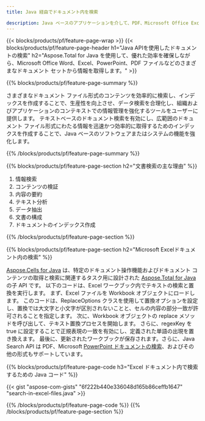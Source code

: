 ```yaml
---
title: Java 経由でドキュメント内を検索 

description: Java ベースのアプリケーションを介して、PDF、Microsoft Office Excel、Word、PowerPoint などのドキュメントを検索します。
---
```


{{< blocks/products/pf/feature-page-wrap >}}
{{< blocks/products/pf/feature-page-header h1="Java APIを使用したドキュメントの検索" h2="Aspose.Total for Java を使用して、優れた効率を確保しながら、Microsoft Office Word、Excel、PowerPoint、PDF ファイルなどのさまざまなドキュメント セットから情報を取得します。" >}}

{{% blocks/products/pf/feature-page-summary %}}

さまざまなドキュメント ファイル形式のコンテンツを効率的に検索し、インデックスを作成することで、生産性を向上させ、データ検索を合理化し、組織およびアプリケーションのコンテキストでの情報管理を強化するツールをユーザーに提供します。 テキストベースのドキュメント検索を有効にし、広範囲のドキュメント ファイル形式にわたる情報を迅速かつ効率的に取得するためのインデックスを作成することで、Java ベースのソフトウェアまたはシステムの機能を強化します。

{{% /blocks/products/pf/feature-page-summary  %}}

{{% blocks/products/pf/feature-page-section  h2="文書検索の主な理由" %}}

1. 情報検索
1. コンテンツの検証 
1. 内容の要約 
1. テキスト分析
1. データ抽出 
1. 文書の構成
1. ドキュメントのインデックス作成 



{{% /blocks/products/pf/feature-page-section %}}

{{% blocks/products/pf/feature-page-section  h2="Microsoft Excelドキュメント内の検索" %}}

[Aspose.Cells for Java](https://products.aspose.com/cells/java/) は、特定のドキュメント操作機能およびドキュメント コンテンツの取得と検索に関連するタスク用に設計された [Aspose.Total for Java](https://products.aspose.com/total/java/) の子 API です。 以下のコードは、Excel ワークブック内でテキストの検索と置換を実行します。 まず、Excel ファイルを Workbook オブジェクトにロードします。 このコードは、ReplaceOptions クラスを使用して置換オプションを設定し、置換では大文字と小文字が区別されないことと、セルの内容の部分一致が許可されることを指定します。 次に、Workbook オブジェクトの replace メソッドを呼び出して、テキスト置換プロセスを開始します。 さらに、regexKey を true に設定することで正規表現の一致を有効にし、定義された単語の出現を置き換えます。 最後に、更新されたワークブックが保存されます。さらに、Java Search API は PDF、Microsoft [PowerPoint ドキュメントの検索](https://products.aspose.com/total/java/search/pptx/)、およびその他の形式もサポートしています。

{{% blocks/products/pf/feature-page-code h3="Excel ドキュメント内で検索するための Java コード" %}}

{{< gist "aspose-com-gists" "6f222b440e336048d165b86ceffb1647" "search-in-excel-files.java" >}}

{{% /blocks/products/pf/feature-page-code  %}}
{{% /blocks/products/pf/feature-page-section %}}